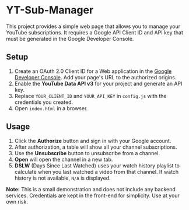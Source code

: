 # YT-Sub-Manager

This project provides a simple web page that allows you to manage your YouTube subscriptions. It requires a Google API Client ID and API key that must be generated in the Google Developer Console.

## Setup

1. Create an OAuth 2.0 Client ID for a Web application in the [Google Developer Console](https://console.developers.google.com/). Add your page's URL to the authorized origins.
2. Enable the **YouTube Data API v3** for your project and generate an API key.
3. Replace `YOUR_CLIENT_ID` and `YOUR_API_KEY` in `config.js` with the credentials you created.
4. Open `index.html` in a browser.

## Usage

1. Click the **Authorize** button and sign in with your Google account.
2. After authorization, a table will show all your channel subscriptions.
3. Use the **Unsubscribe** button to unsubscribe from a channel.
4. **Open** will open the channel in a new tab.
5. **DSLW** (Days Since Last Watched) uses your watch history playlist to calculate when you last watched a video from that channel. If watch history is not available, `N/A` is displayed.

**Note:** This is a small demonstration and does not include any backend services. Credentials are kept in the front-end for simplicity. Use at your own risk.

